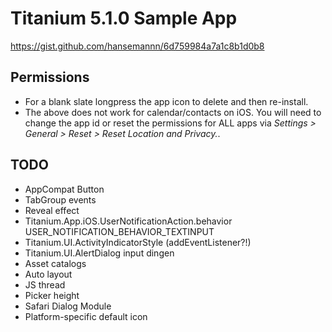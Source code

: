 # Titanium 5.1.0 Sample App

https://gist.github.com/hansemannn/6d759984a7a1c8b1d0b8

## Permissions

- For a blank slate longpress the app icon to delete and then re-install.
- The above does not work for calendar/contacts on iOS. You will need to change the app id or reset the permissions for ALL apps via *Settings > General > Reset > Reset Location and Privacy.*.

## TODO

- AppCompat Button
- TabGroup events
- Reveal effect
- Titanium.App.iOS.UserNotificationAction.behavior USER_NOTIFICATION_BEHAVIOR_TEXTINPUT
- Titanium.UI.ActivityIndicatorStyle (addEventListener?!)
- Titanium.UI.AlertDialog input dingen
- Asset catalogs
- Auto layout
- JS thread
- Picker height
- Safari Dialog Module
- Platform-specific default icon